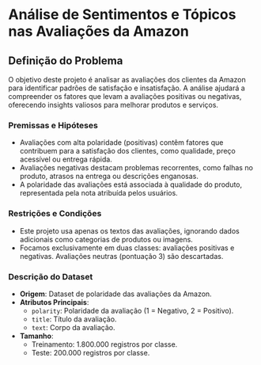 # Análise de Sentimentos e Tópicos nas Avaliações da Amazon

## **Definição do Problema**
O objetivo deste projeto é analisar as avaliações dos clientes da Amazon para identificar padrões de satisfação e insatisfação. A análise ajudará a compreender os fatores que levam a avaliações positivas ou negativas, oferecendo insights valiosos para melhorar produtos e serviços.

### **Premissas e Hipóteses**
- Avaliações com alta polaridade (positivas) contêm fatores que contribuem para a satisfação dos clientes, como qualidade, preço acessível ou entrega rápida.
- Avaliações negativas destacam problemas recorrentes, como falhas no produto, atrasos na entrega ou descrições enganosas.
- A polaridade das avaliações está associada à qualidade do produto, representada pela nota atribuída pelos usuários.

### **Restrições e Condições**
- Este projeto usa apenas os textos das avaliações, ignorando dados adicionais como categorias de produtos ou imagens.
- Focamos exclusivamente em duas classes: avaliações positivas e negativas. Avaliações neutras (pontuação 3) são descartadas.

### **Descrição do Dataset**
- **Origem**: Dataset de polaridade das avaliações da Amazon.
- **Atributos Principais**:
  - `polarity`: Polaridade da avaliação (1 = Negativo, 2 = Positivo).
  - `title`: Título da avaliação.
  - `text`: Corpo da avaliação.
- **Tamanho**:
  - Treinamento: 1.800.000 registros por classe.
  - Teste: 200.000 registros por classe.

